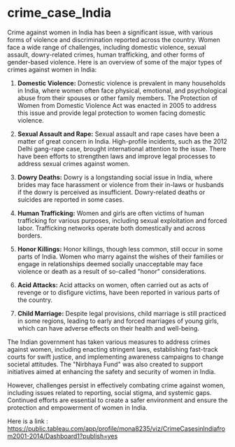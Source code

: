 # crime_case_India

Crime against women in India has been a significant issue, with various forms of violence and discrimination reported across the country. Women face a wide range of challenges, including domestic violence, sexual assault, dowry-related crimes, human trafficking, and other forms of gender-based violence. Here is an overview of some of the major types of crimes against women in India:

1. **Domestic Violence:** Domestic violence is prevalent in many households in India, where women often face physical, emotional, and psychological abuse from their spouses or other family members. The Protection of Women from Domestic Violence Act was enacted in 2005 to address this issue and provide legal protection to women facing domestic violence.

2. **Sexual Assault and Rape:** Sexual assault and rape cases have been a matter of great concern in India. High-profile incidents, such as the 2012 Delhi gang-rape case, brought international attention to the issue. There have been efforts to strengthen laws and improve legal processes to address sexual crimes against women.

3. **Dowry Deaths:** Dowry is a longstanding social issue in India, where brides may face harassment or violence from their in-laws or husbands if the dowry is perceived as insufficient. Dowry-related deaths or suicides are reported in some cases.

4. **Human Trafficking:** Women and girls are often victims of human trafficking for various purposes, including sexual exploitation and forced labor. Trafficking networks operate both domestically and across borders.

5. **Honor Killings:** Honor killings, though less common, still occur in some parts of India. Women who marry against the wishes of their families or engage in relationships deemed socially unacceptable may face violence or death as a result of so-called "honor" considerations.

6. **Acid Attacks:** Acid attacks on women, often carried out as acts of revenge or to disfigure victims, have been reported in various parts of the country.

7. **Child Marriage:** Despite legal provisions, child marriage is still practiced in some regions, leading to early and forced marriages of young girls, which can have adverse effects on their health and well-being.

The Indian government has taken various measures to address crimes against women, including enacting stringent laws, establishing fast-track courts for swift justice, and implementing awareness campaigns to change societal attitudes. The "Nirbhaya Fund" was also created to support initiatives aimed at enhancing the safety and security of women in India.

However, challenges persist in effectively combating crime against women, including issues related to reporting, social stigma, and systemic gaps. Continued efforts are essential to create a safer environment and ensure the protection and empowerment of women in India.

Here is a link : https://public.tableau.com/app/profile/mona8235/viz/CrimeCasesinIndiafrom2001-2014/Dashboard1?publish=yes
